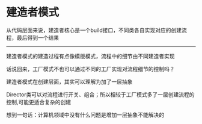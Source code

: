 # 建造者模式

从代码层面来说，建造者核心是一个build接口，不同类各自实现对应的创建流程，最后得到一个结果

---

建造者模式的建造过程有点像模版模式，流程中的细节由不同建造者实现

话说回来，工厂模式不也可以通过不同的工厂实现对流程细节的控制吗？

建造者模式在创建层面，其实可以理解为加了一层抽象

Director类可以对流程进行开关、组合；所以相较于工厂模式多了一层创建流程的控制,可能更适合复杂的创建

想到一句话：计算机领域中没有什么问题是增加一层抽象不能解决的